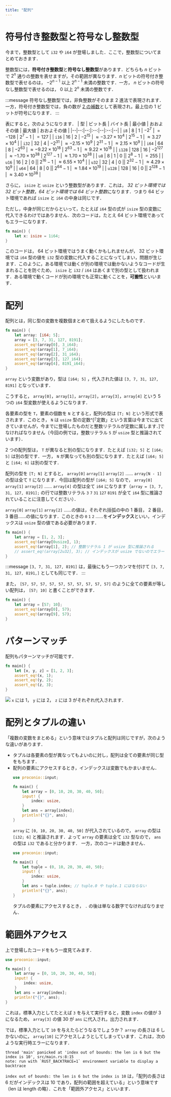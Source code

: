 ```yaml
---
title: "配列"
---
```

# 符号付き整数型と符号なし整数型
今まで，整数型として `i32` や `i64` が登場しました．ここで，整数型についてまとめておきます．

整数型には，**符号付き整数型**と**符号なし整数型**があります．どちらも $n$ ビットで $2^n$ 通りの整数を表せますが，その範囲が異なります．$n$ ビットの符号付き整数型で表せるのは， $-2^{n - 1}$ 以上 $2^{n - 1}$ 未満の整数です．一方， $n$ ビットの符号なし整数型で表せるのは， $0$ 以上 $2^n$ 未満の整数です．

:::message
符号なし整数型では，非負整数がそのまま 2 進法で表現されます．一方，符号付き整数型では，負の数が [2 の補数](https://ja.wikipedia.org/wiki/2%E3%81%AE%E8%A3%9C%E6%95%B0)として表現され，最上位の 1 ビットが符号になります．
:::

表にすると，次のようになります．
| 型 | ビット長 | バイト長 | 最小値 | おおよその値 | 最大値 | おおよその値 |
|--|--:|--:|:--:|--|:--:|--|
| `i8` | $8$ | $1$ | $-2^7$ | $= -128$ | $2^7 - 1$ | $= 127$ |
| `i16` | $16$ | $2$ | $-2^{15}$ | $\approx -3.27\times10^4$ | $2^{15} - 1$ | $\approx 3.27\times10^4$ |
| `i32` | $32$ | $4$ | $-2^{31}$ | $\approx -2.15\times10^9$ | $2^{31} - 1$ | $\approx 2.15\times10^9$ |
| `i64` | $64$ | $8$ | $-2^{63}$ | $\approx -9.22\times10^{18}$ | $2^{63} - 1$ | $\approx 9.22\times10^{18}$ |
| `i128` | $128$ | $16$ | $-2^{127}$ | $\approx -1.70\times10^{38}$ | $2^{127} - 1$ | $\approx 1.70\times10^{38}$ |
| `u8` | $8$ | $1$ | $0$ || $2^8 - 1$ | $= 255$ |
| `u16` | $16$ | $2$ | $0$ || $2^{16} - 1$ | $\approx 6.55\times10^4$ |
| `u32` | $32$ | $4$ | $0$ || $2^{32} - 1$ | $\approx 4.29\times10^9$ |
| `u64` | $64$ | $8$ | $0$ || $2^{64} - 1$ | $\approx 1.84\times10^{19}$ |
| `u128` | $128$ | $16$ | $0$ || $2^{128} - 1$ | $\approx 3.40\times10^{38}$ |

さらに， `isize` と `usize` という整数型があります．これは， *32 ビット環境では 32 ビット整数*，*64 ビット環境では 64 ビット整数*になります．つまり 64 ビット環境であれば `isize` と `i64` の中身は同じです．

ただし，中身が同じだからといって，たとえば `i64` 型の式が `isize` 型の変数に代入できるわけではありません．次のコードは，たとえ 64 ビット環境であってもエラーになります．
```rust
fn main() {
    let x: isize = 1i64;
}
```
このコードは， 64 ビット環境ではうまく動くかもしれませんが， 32 ビット環境では `i64` 型の値を `i32` 型の変数に代入することになってしまい，問題が生じます．このように，ある環境では動くが別の環境では動かないようなコードが生まれることを防ぐため， `isize` と `i32` / `i64` はあくまで別の型として扱われます．ある環境で動くコードが別の環境でも正常に動くことを，**可搬性**といいます．

# 配列
配列とは，同じ型の変数を複数個まとめて扱えるようにしたものです．
```rust
fn main() {
    let array: [i64; 5];
    array = [3, 7, 31, 127, 8191];
    assert_eq!(array[0], 3_i64);
    assert_eq!(array[1], 7_i64);
    assert_eq!(array[2], 31_i64);
    assert_eq!(array[3], 127_i64);
    assert_eq!(array[4], 8191_i64);
}
```
`array` という変数があり，型は `[i64; 5]` ，代入された値は `[3, 7, 31, 127, 8191]` となっています．

こうすると， `array[0]`，`array[1]`，`array[2]`，`array[3]`，`array[4]` という 5 つの `i64` 型変数が使えるようになります．

各要素の型を `T`，要素の個数を `N` とすると，配列の型は `[T; N]` という形式で表されます．このとき， `N` は `usize` 型の定数^[「定数」という言葉は今までに出てきていませんが，今までに登場したものだと整数リテラルが定数に属します．]でなければなりません（今回の例では，整数リテラル `5` が `usize` 型と推論されています）．

2 つの配列型は， `T` が異なると別の型になります．たとえば `[i32; 5]` と `[i64; 5]` は別の型です．一方， `N` が異なっても別の型になります．たとえば `[i64; 5]` と `[i64; 6]` は別の型です．

配列の型を `[T; N]` とすると， `array[0]` `array[1]` `array[2]` …… `array[N - 1]` の型は全て `T` になります．今回は配列の型が `[i64; 5]` なので， `array[0]` `array[1]` `array[2]` …… `array[4]` の型は全て `i64` になります（`array = [3, 7, 31, 127, 8191];` の行では整数リテラル `3` `7` `31` `127` `8191` が全て `i64` 型に推論されていることに注意してください）．

`array[0]` `array[1]` `array[2]` ……の値は，それぞれ括弧の中の 1 番目， 2 番目， 3 番目……の値になります．このときの `0` `1` `2` ……を**インデックス**といい，インデックスは `usize` 型の値である必要があります．

```rust
fn main() {
    let array = [1, 2, 3];
    assert_eq!(array[0usize], 1);
    assert_eq!(array[1], 2); // 整数リテラル 1 が usize 型に推論される
    // assert_eq!(array[2u32], 3); // インデックスが usize でないのでエラー
}
```

:::message
`[3, 7, 31, 127, 8191]` は，最後にもう一つカンマを付けて `[3, 7, 31, 127, 8191,]` としても同じです．
:::

また， `[57, 57, 57, 57, 57, 57, 57, 57, 57, 57]` のように全ての要素が等しい配列は， `[57; 10]` と書くことができます．
```rust
fn main() {
    let array = [57; 10];
    assert_eq!(array[0], 57);
    assert_eq!(array[9], 57);
}
```
# パターンマッチ
配列もパターンマッチが可能です．
```rust
fn main() {
    let [x, y, z] = [1, 2, 3];
    assert_eq!(x, 1);
    assert_eq!(y, 2);
    assert_eq!(z, 3);
}
```
![](https://storage.googleapis.com/zenn-user-upload/jcy4hyvl70e03wwtg3cieienqjqo)
`x` には 1， `y` には 2， `z` には 3 がそれぞれ代入されます．
# 配列とタプルの違い

「複数の変数をまとめる」という意味ではタプルと配列は同じですが，次のような違いがあります．

- タプルは各要素の型が異なってもよいのに対し，配列は全ての要素が同じ型をもちます．
- 配列の要素にアクセスするとき，インデックスは変数でもかまいません．
  ```rust
  use proconio::input;
  
  fn main() {
      let array = [0, 10, 20, 30, 40, 50];
      input! {
          index: usize,
      }
      let ans = array[index];
      println!("{}", ans);
  }
  ```
  `array` に `[0, 10, 20, 30, 40, 50]` が代入されているので， `array` の型は `[i32; 6]` と推論されます．よって `array` の要素は全て `i32` 型なので， `ans` の型は `i32` であると分かります．
  一方，次のコードは動きません．
  ```rust
  use proconio::input;
  
  fn main() {
      let tuple = (0, 10, 20, 30, 40, 50);
      input! {
          index: usize,
      }
      let ans = tuple.index; // tuple.0 や tuple.1 にはならない
      println!("{}", ans);
  }
  ```
  タプルの要素にアクセスするとき， `.` の後は単なる数字でなければなりません．
# 範囲外アクセス
上で登場したコードをもう一度見てみます．
```rust
use proconio::input;

fn main() {
    let array = [0, 10, 20, 30, 40, 50];
    input! {
        index: usize,
    }
    let ans = array[index];
    println!("{}", ans);
}
```
これは，標準入力としてたとえば `3` を与えて実行すると，変数 `index` の値が 3 になるため， `array[3]` の値 30 が `ans` に代入され，出力されます．

では，標準入力として `10` を与えたらどうなるでしょうか？ `array` の長さは 6 しかないのに， `array[10]` にアクセスしようとしてしまっています．これは，次のような実行時エラーになります．
```
thread 'main' panicked at 'index out of bounds: the len is 6 but the index is 10', src/main.rs:8:15
note: run with `RUST_BACKTRACE=1` environment variable to display a backtrace
```
`index out of bounds: the len is 6 but the index is 10` は，「配列の長さは 6 だがインデックスは 10 であり，配列の範囲を超えている」という意味です（len は length の略）．これを「範囲外アクセス」といいます．
